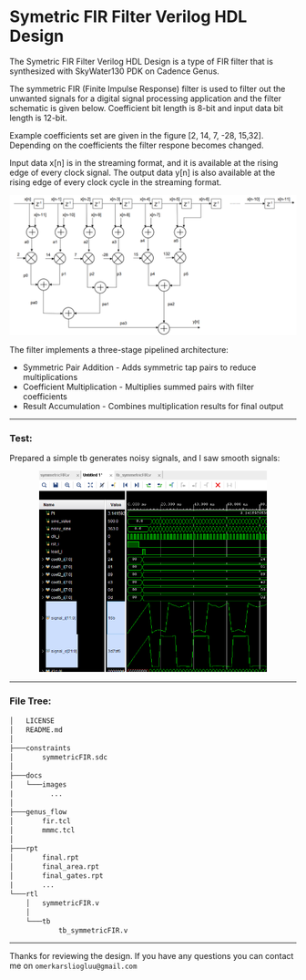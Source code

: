 # Symetric FIR Filter Verilog HDL Design

The Symetric FIR Filter Verilog HDL Design is a type of FIR filter that is synthesized with SkyWater130 PDK on Cadence Genus.

The symmetric FIR (Finite Impulse Response) filter is used to filter out the unwanted signals for a digital signal processing application and the filter schematic is given below. Coefficient bit length is 8-bit and input data bit length is 12-bit. 

Example coefficients set are given in the figure [2, 14, 7, -28, 15,32]. Depending on the coefficients the filter respone becomes changed.

Input data x[n] is in the streaming format, and it is available at the rising edge of every clock signal. The output data y[n] is also available at the rising edge of every clock cycle in the streaming format.

<p align="center">
  <img title="" alt="Scheme of Symetric FIR Design" src="/docs/images/scheme_fir.png"width="600" height="auto">
</p>

The filter implements a three-stage pipelined architecture:

* Symmetric Pair Addition - Adds symmetric tap pairs to reduce multiplications
* Coefficient Multiplication - Multiplies summed pairs with filter coefficients
* Result Accumulation - Combines multiplication results for final output

---

### Test:

Prepared a simple tb generates noisy signals, and I saw smooth signals:

<p align="center">
  <img title="" alt="Scheme of Symetric FIR Design" src="/docs/images/signal_waves.png"width="400" height="auto">
</p>

---

### File Tree:

```
│   LICENSE
│   README.md
│
├───constraints
│       symmetricFIR.sdc
│
├───docs
│   └───images
|         ...
│
├───genus_flow
│       fir.tcl
│       mmmc.tcl
│
├───rpt
│       final.rpt
│       final_area.rpt
│       final_gates.rpt
|       ...
└───rtl
    │   symmetricFIR.v
    │
    └───tb
            tb_symmetricFIR.v

```

---

Thanks for reviewing the design. If you have any questions you can contact me on ``omerkarsliogluu@gmail.com``